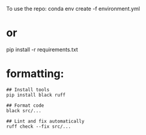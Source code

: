 To use the repo:
conda env create -f environment.yml
# or
pip install -r requirements.txt

# formatting:
    ## Install tools
    pip install black ruff

    ## Format code
    black src/...

    ## Lint and fix automatically
    ruff check --fix src/...